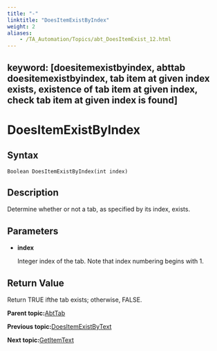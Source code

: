 ```yaml
--- 
title: "-"
linktitle: "DoesItemExistByIndex"
weight: 2
aliases: 
    - /TA_Automation/Topics/abt_DoesItemExist_12.html
---
```

keyword: [doesitemexistbyindex, abttab doesitemexistbyindex, tab item at given index exists, existence of tab item at given index, check tab item at given index is found]
---

# DoesItemExistByIndex

## Syntax

`Boolean DoesItemExistByIndex(int index)`

## Description

Determine whether or not a tab, as specified by its index, exists.

## Parameters

-   **index**

    Integer index of the tab. Note that index numbering begins with 1.


## Return Value

Return TRUE ifthe tab exists; otherwise, FALSE.

**Parent topic:**[AbtTab](/TA_Automation/Topics/abt_AbtTab.html)

**Previous topic:**[DoesItemExistByText](/TA_Automation/Topics/abt_DoesItemExist_11.html)

**Next topic:**[GetItemText](/TA_Automation/Topics/abt_GetItemText_11.html)

